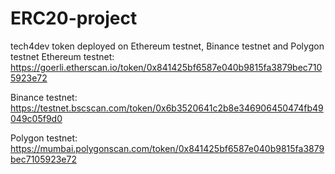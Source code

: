 # ERC20-project
tech4dev token deployed on Ethereum testnet, Binance testnet and Polygon testnet
Ethereum testnet: https://goerli.etherscan.io/token/0x841425bf6587e040b9815fa3879bec7105923e72

Binance testnet: https://testnet.bscscan.com/token/0x6b3520641c2b8e346906450474fb49049c05f9d0

Polygon testnet: https://mumbai.polygonscan.com/token/0x841425bf6587e040b9815fa3879bec7105923e72
